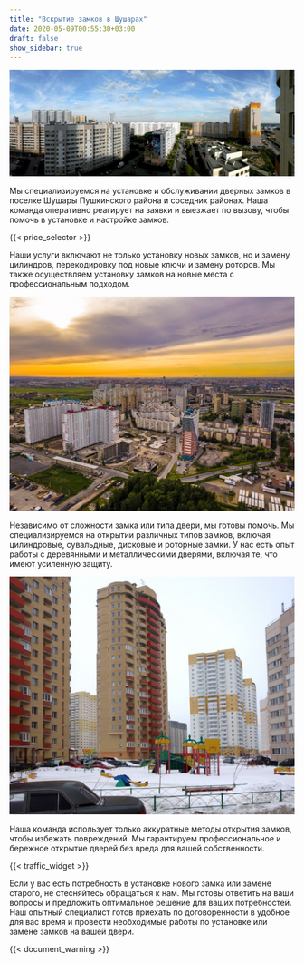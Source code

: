 ```yaml
---
title: "Вскрытие замков в Шушарах"
date: 2020-05-09T00:55:30+03:00
draft: false
show_sidebar: true
---
```


![Установка замков в Шушарах](Shushary1.jpg)

Мы специализируемся на установке и обслуживании дверных замков в поселке Шушары Пушкинского района и соседних районах. Наша команда оперативно реагирует на заявки и выезжает по вызову, чтобы помочь в установке и настройке замков. 

{{< price_selector >}}

Наши услуги включают не только установку новых замков, но и замену цилиндров, перекодировку под новые ключи и замену роторов. Мы также осуществляем установку замков на новые места с профессиональным подходом. 

![Установка замков в Шушарах](Shushary2.jpg)

Независимо от сложности замка или типа двери, мы готовы помочь. Мы специализируемся на открытии различных типов замков, включая цилиндровые, сувальдные, дисковые и роторные замки. У нас есть опыт работы с деревянными и металлическими дверями, включая те, что имеют усиленную защиту.

![Установка замков в Шушарах](Shushary3.jpg)

Наша команда использует только аккуратные методы открытия замков, чтобы избежать повреждений. Мы гарантируем профессиональное и бережное открытие дверей без вреда для вашей собственности.

{{< traffic_widget >}}

Если у вас есть потребность в установке нового замка или замене старого, не стесняйтесь обращаться к нам. Мы готовы ответить на ваши вопросы и предложить оптимальное решение для ваших потребностей. Наш опытный специалист готов приехать по договоренности в удобное для вас время и провести необходимые работы по установке или замене замков на вашей двери.

{{< document_warning >}}
